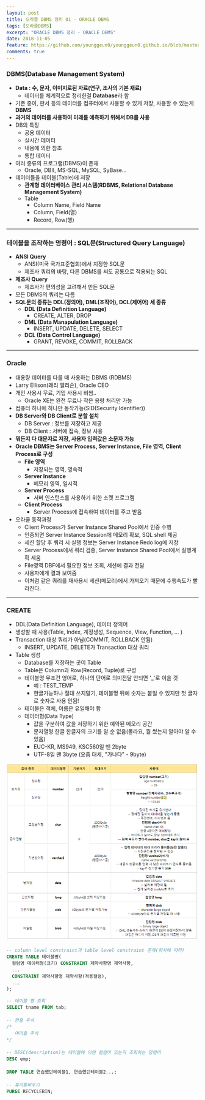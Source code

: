 ```yaml
---
layout: post
title: 오라클 DBMS 정리 01 - ORACLE DBMS
tags: [오라클DBMS]
excerpt: "ORACLE DBMS 정리 - ORACLE DBMS"
date: 2018-11-05
feature: https://github.com/younggeun0/younggeun0.github.io/blob/master/_posts/img/oracle/oracleImageFeature.jpg?raw=true
comments: true
---
```


### DBMS(Database Management System)
* **Data : 수, 문자, 이미지로된 자료(연구, 조사의 기본 재료)**
  - 데이터를 체계적으로 정리한걸 **Database**라 함
* 기존 종이, 판서 등의 데이터를 컴퓨터에서 사용할 수 있게 저장, 사용할 수 있는게 **DBMS**
* **과거의 데이터를 사용하여 미래를 예측하기 위해서 DB를 사용**
* DB의 특징
  - 공용 데이터
  - 실시간 데이터
  - 내용에 의한 참조
  - 통합 데이터
* 여러 종류의 프로그램(DBMS)이 존재
  - Oracle, DBII, MS-SQL, MySQL, SyBase...
* 데이터들을 테이블(Table)에 저장
  - **관계형 데이터베이스 관리 시스템(RDBMS, Relational Database Management System)**
  - Table
    + Column Name, Field Name
    + Column, Field(열)
    + Record, Row(행)


---

### 테이블을 조작하는 명령어 : SQL문(Structured Query Language)

* **ANSI Query**
  - ANSI(미국 국가표준협회)에서 지정한 SQL문
  - 제조사 쿼리의 바탕, 다른 DBMS를 써도 공통으로 적용되는 SQL
* **제조사 Query**
  - 제조사가 편의성을 고려해서 만든 SQL문
* 모든 DBMS의 쿼리는 다름
* **SQL문의 종류는 DDL(정의어), DML(조작어), DCL(제어어) 세 종류**
  - **DDL (Data Definition Language)**
    + CREATE, ALTER, DROP
  - **DML (Data Manapulation Language)**
    + INSERT, UPDATE, DELETE, SELECT
  - **DCL (Data Control Language)**
    + GRANT, REVOKE, COMMIT, ROLLBACK

---

### Oracle
* 대용량 데이터를 다룰 때 사용하는 DBMS (RDBMS)
* Larry Ellison(래리 엘리슨), Oracle CEO
* 개인 사용시 무료, 기업 사용시 비쌈..
  - Oracle XE는 완전 무료나 작은 용량 처리만 가능
* 컴퓨터 하나에 하나만 동작가능(SID(Security Identifier))
* **DB Server와 DB Client로 분할 설치**
  - DB Server : 정보를 저장하고 제공
  - DB Client : 서버에 접속, 정보 사용
* **뭐든지 다 대문자로 저장, 사용자 입력값은 소문자 가능**
* **Oracle DBMS는 Server Process, Server Instance, File 영역, Client Process로 구성**
  - **File 영역**
    + 저장되는 영역, 영속적
  - **Server Instance**
    + 메모리 영역, 일시적
  - **Server Process**
    + 서버 인스턴스를 사용하기 위한 소켓 프로그램
  - **Client Process**
    + Server Process에 접속하여 데이터를 주고 받음
* 오라클 동작과정
  - Client Process가 Server Instance Shared Pool에서 인증 수행
  - 인증되면 Server Instance Session에 메모리 확보, SQL shell 제공
  - 세션 할당 후 쿼리 시 실행 정보는 Server Instance Redo log에 저장
  - Server Process에서 쿼리 검증, Server Instance Shared Pool에서 실행계획 세움
  - File영역 DBF에서 필요한 정보 조회, 세션에 결과 전달
  - 사용자에게 결과 보여줌
  - 이처럼 같은 쿼리를 재사용시 세션(메모리)에서 가져오기 때문에 수행속도가 빨라진다.

---


### CREATE
* DDL(Data Definition Language), 데이터 정의어
* 생성할 때 사용(Table, Index, 계정생성, Sequence, View, Function, ... )
* Transaction 대상 쿼리가 아님(COMMIT, ROLLBACK 안됨) 
  - INSERT, UPDATE, DELETE가 Transaction 대상 쿼리
* Table 생성
  - Database를 저장하는 곳이 Table
  - Table은 Column과 Row(Record, Tuple)로 구성
  - 테이블명 무조건 영어로, 하나의 단어로 의미전달 안되면 '_'로 이을 것
    + 예 : TEST_TEMP
    + 한글가능하나 절대 쓰지말기, 테이블명 뒤에 숫자는 붙일 수 있지만 첫 글자로 숫자로 사용 안됨!
  - 테이블은 객체, 이름은 유일해야 함
  - 데이터형(Data Type)
    + 값을 구분하여 값을 저장하기 위한 예약된 메모리 공간
    + 문자열형 한글 한글자의 크기를 알 순 없음(몰라요, 뭘 썼는지 알아야 알 수 있음)
    + EUC-KR, MS949, KSC560일 땐 2byte
    + UTF-8일 땐 3byte (요즘 대세, "가나다" - 9byte)


![01-01](https://github.com/younggeun0/younggeun0.github.io/blob/master/_posts/img/oracle/01-01.PNG?raw=true)



~~~sql
-- column level constraint과 table level constraint 존재(위치에 따라)
CREATE TABLE 테이블명(
  컬럼명 데이터형(크기) CONSTRAINT 제약사항명 제약사항,  
  ...
  CONSTRAINT 제약사항명 제약사항(적용컬럼),
  ...
);
~~~

~~~sql
-- 테이블 명 조회
SELECT tname FROM tab;

-- 한줄 주석
/*
   여러줄 주석
*/

-- DESC(description)는 테이블에 어떤 컬럼이 있는지 조회하는 명령어
DESC emp; 

DROP TABLE 연습했던테이블1, 연습했던테이블2...;

-- 휴지통비우기
PURGE RECYCLEBIN; 
~~~




